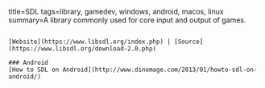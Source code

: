 title=SDL
tags=library, gamedev, windows, android, macos, linux
summary=A library commonly used for core input and output of games.
~~~~~~

[Website](https://www.libsdl.org/index.php) | [Source](https://www.libsdl.org/download-2.0.php)

### Android
[How to SDL on Android](http://www.dinomage.com/2013/01/howto-sdl-on-android/)

